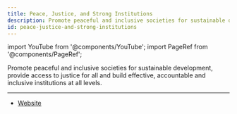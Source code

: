 ```yaml
---
title: Peace, Justice, and Strong Institutions
description: Promote peaceful and inclusive societies for sustainable development, provide access to justice for all and build effective, accountable and inclusive institutions at all levels.
id: peace-justice-and-strong-institutions
---
```


import YouTube from '@components/YouTube';
import PageRef from '@components/PageRef';

Promote peaceful and inclusive societies for sustainable development, provide access to justice for all and build effective, accountable and inclusive institutions at all levels.

---

- [Website](https://sdgs.un.org/goals/goal16)
